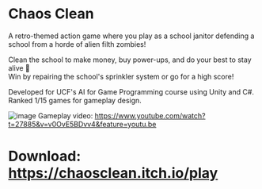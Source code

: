 # Chaos Clean

A retro-themed action game where you play as a school janitor defending a school from a horde of alien filth zombies!

Clean the school to make money, buy power-ups, and do your best to stay alive 🧟<br>
Win by repairing the school's sprinkler system or go for a high score!

Developed for UCF's AI for Game Programming course using Unity and C#.<br>
Ranked 1/15 games for gameplay design.

![image](https://user-images.githubusercontent.com/73561858/197607842-cf2e738e-5520-4fa9-9aec-c8b5255a6cdc.png)
Gameplay video: https://www.youtube.com/watch?t=27885&v=v0OvE5BDvv4&feature=youtu.be

# Download: https://chaosclean.itch.io/play


